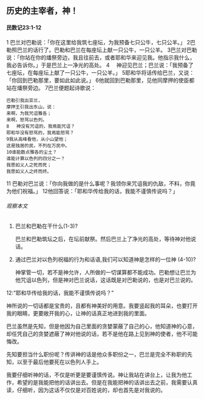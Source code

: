## 历史的主宰者，神！

#### 民数记23:1-12

1 巴兰对巴勒说：「你在这里给我筑七座坛，为我预备七只公牛，七只公羊。」 2巴勒照巴兰的话行了。巴勒和巴兰在每座坛上献一只公牛，一只公羊。 3巴兰对巴勒说：「你站在你的燔祭旁边，我且往前去，或者耶和华来迎见我。他指示我什么，我必告诉你。」于是巴兰上一净光的高处。 4 　神迎见巴兰；巴兰说：「我预备了七座坛，在每座坛上献了一只公牛，一只公羊。」 5耶和华将话传给巴兰，又说：「你回到巴勒那里，要如此如此说。」 6他就回到巴勒那里，见他同摩押的使臣都站在燔祭旁边。 7巴兰便题起诗歌说：

    巴勒引我出亚兰，
    摩押王引我出东山，说：
    来啊，为我咒诅雅各；
    来啊，怒骂以色列。
    8 　神没有咒诅的，我焉能咒诅？
    耶和华没有怒骂的，我焉能怒骂？
    9我从高峰看他，从小山望他；
    这是独居的民，不列在万民中。
    10谁能数点雅各的尘土？
    谁能计算以色列的四分之一？
    我愿如义人之死而死；
    我愿如义人之终而终。

11 巴勒对巴兰说：「你向我做的是什么事呢？我领你来咒诅我的仇敌，不料，你竟为他们祝福。」 12他回答说：「耶和华传给我的话，我能不谨慎传说吗？」

###### 观察本文

1. 巴兰和巴勒在干什么(1-3)?    巴兰和巴勒筑坛之后，在坛前献祭。然后巴兰上了净光的高处，等待神对他说话。2. 通过巴兰对以色列祝福的行为和话语,我们可以知道神是怎样的一位神 (4-10)?
    神掌管一切，若不是神允许，人所做的一切谋算都不能成功。巴勒想让巴兰为他咒诅以色列，但是神对巴兰说话，这话既是对巴勒说的，也是对巴兰说的。
12:“耶和华传给我的话，我能不谨慎传说吗？”
神所说的一切话都是宝贵的，且都有神美好的用意。我要竖起我的耳朵，也要打开我的眼睛，更要敞开我的心，让神的话真正地进到我的里面。
巴兰虽然是先知，但是他因为自己里面的贪婪蒙蔽了自己的心，他知道神的心意，却任凭自己的贪婪遮蔽了神对他说的话，若不是他在路上见到神的使者，他不可能悔改。
先知要担当什么职份呢？传讲神的话是他众多职份之一，巴兰是完全不称职的先知，以至于最后他要死在以色列人手上。
我要仔细听神的话，不仅是听更是要谨慎传说。神让我站在讲台上，让我为他工作，希望的是我能把他的话讲出去。但是在我能把神的话讲出去之前，我需要认真读，仔细听，因为这话不仅仅是对百姓说的，却也首先是对我说的。